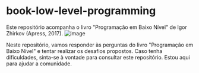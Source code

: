# book-low-level-programming

Este repositório acompanha o livro "Programação em Baixo Nível" de Igor Zhirkov (Apress, 2017).
![image](https://github.com/user-attachments/assets/61cd22c3-389b-42b1-83f8-cf04eaa8c977)


Neste repositório, vamos responder às perguntas do livro "Programação em Baixo Nível" e tentar realizar os desafios propostos. Caso tenha dificuldades, sinta-se à vontade para consultar este repositório. Estou aqui para ajudar a comunidade.
